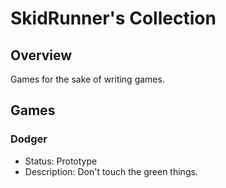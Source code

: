 # SkidRunner's Collection

## Overview
Games for the sake of writing games.
## Games
### Dodger
* Status: Prototype
* Description: Don't touch the green things.
